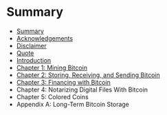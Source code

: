 # Summary

* [Summary](README.md)
* [Acknowledgements](acknowledgements.md)
* [Disclaimer](disclaimer.md)
* [Quote](quote.md)
* [Introduction](introduction.md)
* [Chapter 1: Mining Bitcoin](chapter_1_mining_bitcoin.md)
* [Chapter 2: Storing, Receiving, and Sending Bitcoin](chapter_2_storing,_receiving,_and_sending_bitcoin.md)
* [Chapter 3: Financing with Bitcoin](chapter_3_financing_with_bitcoin.md)
* Chapter 4: Notarizing Digital Files With Bitcoin
* Chapter 5: Colored Coins
* Appendix A: Long-Term Bitcoin Storage

